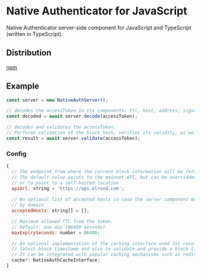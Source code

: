 # Native Authenticator for JavaScript

Native Authenticator server-side component for JavaScript and TypeScript (written in TypeScript).

## Distribution

[npm](https://www.npmjs.com/package/@elrondnetwork/native-auth-server)

## Example

```js
const server = new NativeAuthServer();

// decodes the accessToken in its components: ttl, host, address, signature, blockHash & body
const decoded = await server.decode(accessToken);

// decodes and validates the accessToken.
// Performs validation of the block hash, verifies its validity, as well as host verification
const result = await server.validate(accessToken);
```


### Config

```js
{
  // The endpoint from where the current block information will be fetched upon validation.
  // The default value points to the mainnet API, but can be overridden to be network-specific
  // or to point to a self-hosted location
  apiUrl: string = 'https://api.elrond.com';
  
  // An optional list of accepted hosts in case the server component must validate the incoming requests
  // by domain
  acceptedHosts: string[] = [];

  // Maximum allowed TTL from the token.
  // Default: one day (86400 seconds)
  maxExpirySeconds: number = 86400;

  // An optional implementation of the caching interface used for resolving 
  // latest block timestamp and also to validate and provide a block timestamp given a certain block hash.
  // It can be integrated with popular caching mechanisms such as redis
  cache?: NativeAuthCacheInterface;
}
```
